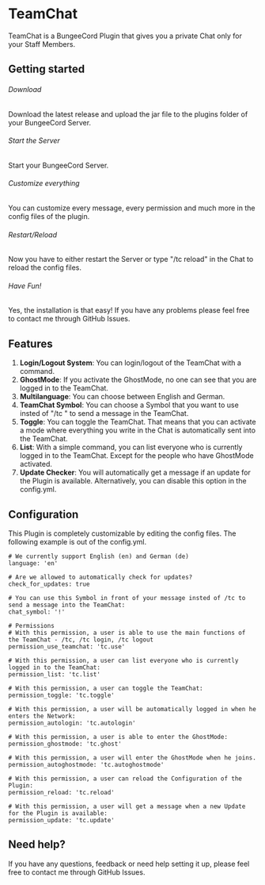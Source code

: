# TeamChat
TeamChat is a BungeeCord Plugin that gives you a private Chat only for your Staff Members.

## Getting started
###### Download
Download the latest release and upload the jar file to the plugins folder of your BungeeCord Server.

###### Start the Server
Start your BungeeCord Server.

###### Customize everything
You can customize every message, every permission and much more in the config files of the plugin.

###### Restart/Reload
Now you have to either restart the Server or type "/tc reload" in the Chat to reload the config files.

###### Have Fun!
Yes, the installation is that easy! If you have any problems please feel free to contact me through GitHub Issues.

## Features
1. **Login/Logout System**: You can login/logout of the TeamChat with a command.
2. **GhostMode**: If you activate the GhostMode, no one can see that you are logged in to the TeamChat.
3. **Multilanguage**: You can choose between English and German.
4. **TeamChat Symbol**: You can choose a Symbol that you want to use insted of "/tc <Message>" to send a message in the TeamChat.
5. **Toggle**: You can toggle the TeamChat. That means that you can activate a mode where everything you write in the Chat is automatically sent into the TeamChat.
6. **List**: With a simple command, you can list everyone who is currently logged in to the TeamChat. Except for the people who have GhostMode activated.
7. **Update Checker**: You will automatically get a message if an update for the Plugin is available. Alternatively, you can disable this option in the config.yml.

## Configuration
This Plugin is completely customizable by editing the config files.
The following example is out of the config.yml.
```# Select your language:
# We currently support English (en) and German (de)
language: 'en'

# Are we allowed to automatically check for updates?
check_for_updates: true

# You can use this Symbol in front of your message insted of /tc to send a message into the TeamChat:
chat_symbol: '!'

# Permissions
# With this permission, a user is able to use the main functions of the TeamChat - /tc, /tc login, /tc logout
permission_use_teamchat: 'tc.use'

# With this permission, a user can list everyone who is currently logged in to the TeamChat:
permission_list: 'tc.list'

# With this permission, a user can toggle the TeamChat:
permission_toggle: 'tc.toggle'

# With this permission, a user will be automatically logged in when he enters the Network:
permission_autologin: 'tc.autologin'

# With this permission, a user is able to enter the GhostMode:
permission_ghostmode: 'tc.ghost'

# With this permission, a user will enter the GhostMode when he joins.
permission_autoghostmode: 'tc.autoghostmode'

# With this permission, a user can reload the Configuration of the Plugin:
permission_reload: 'tc.reload'

# With this permission, a user will get a message when a new Update for the Plugin is available:
permission_update: 'tc.update'
```

## Need help?
If you have any questions, feedback or need help setting it up, please feel free to contact me through GitHub Issues.
